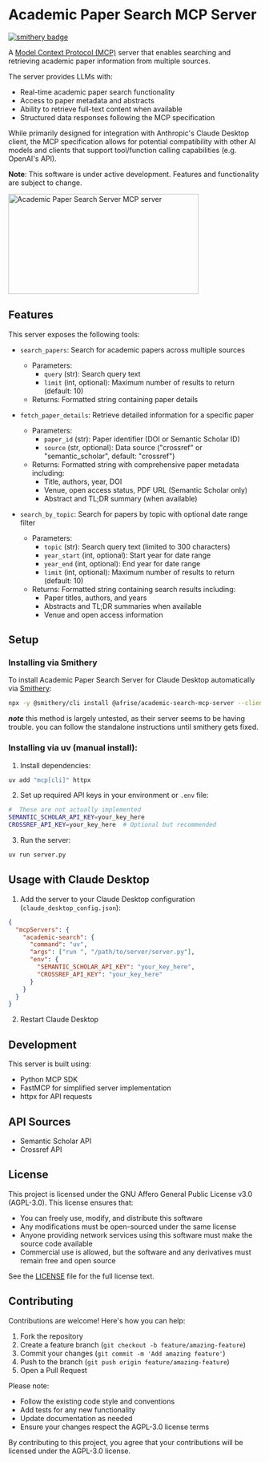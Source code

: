 # Academic Paper Search MCP Server

[![smithery badge](https://smithery.ai/badge/@afrise/academic-search-mcp-server)](https://smithery.ai/server/@afrise/academic-search-mcp-server)

A [Model Context Protocol (MCP)](https://www.anthropic.com/news/model-context-protocol) server that enables searching and retrieving academic paper information from multiple sources.

The server provides LLMs with:
- Real-time academic paper search functionality  
- Access to paper metadata and abstracts
- Ability to retrieve full-text content when available
- Structured data responses following the MCP specification

While primarily designed for integration with Anthropic's Claude Desktop client, the MCP specification allows for potential compatibility with other AI models and clients that support tool/function calling capabilities (e.g. OpenAI's API).

**Note**: This software is under active development. Features and functionality are subject to change.

<a href="https://glama.ai/mcp/servers/kzsu1zzz9j"><img width="380" height="200" src="https://glama.ai/mcp/servers/kzsu1zzz9j/badge" alt="Academic Paper Search Server MCP server" /></a>

## Features

This server exposes the following tools:
- `search_papers`: Search for academic papers across multiple sources
  - Parameters:
    - `query` (str): Search query text
    - `limit` (int, optional): Maximum number of results to return (default: 10)
  - Returns: Formatted string containing paper details
  
- `fetch_paper_details`: Retrieve detailed information for a specific paper
  - Parameters:
    - `paper_id` (str): Paper identifier (DOI or Semantic Scholar ID)
    - `source` (str, optional): Data source ("crossref" or "semantic_scholar", default: "crossref")
  - Returns: Formatted string with comprehensive paper metadata including:
    - Title, authors, year, DOI
    - Venue, open access status, PDF URL (Semantic Scholar only)
    - Abstract and TL;DR summary (when available)

- `search_by_topic`: Search for papers by topic with optional date range filter
  - Parameters:
    - `topic` (str): Search query text (limited to 300 characters)
    - `year_start` (int, optional): Start year for date range 
    - `year_end` (int, optional): End year for date range
    - `limit` (int, optional): Maximum number of results to return (default: 10)
  - Returns: Formatted string containing search results including:
    - Paper titles, authors, and years
    - Abstracts and TL;DR summaries when available
    - Venue and open access information

## Setup


### Installing via Smithery

To install Academic Paper Search Server for Claude Desktop automatically via [Smithery](https://smithery.ai/server/@afrise/academic-search-mcp-server):

```bash
npx -y @smithery/cli install @afrise/academic-search-mcp-server --client claude
```

***note*** this method is largely untested, as their server seems to be having trouble. you can follow the standalone instructions until smithery gets fixed. 

### Installing via uv (manual install): 

1. Install dependencies:
```sh
uv add "mcp[cli]" httpx
```

2. Set up required API keys in your environment or `.env` file:
```sh
#  These are not actually implemented
SEMANTIC_SCHOLAR_API_KEY=your_key_here 
CROSSREF_API_KEY=your_key_here  # Optional but recommended
```

3. Run the server:
```sh
uv run server.py
```

## Usage with Claude Desktop

1. Add the server to your Claude Desktop configuration (`claude_desktop_config.json`):
```json
{
  "mcpServers": {
    "academic-search": {
      "command": "uv",
      "args": ["run ", "/path/to/server/server.py"],
      "env": {
        "SEMANTIC_SCHOLAR_API_KEY": "your_key_here",
        "CROSSREF_API_KEY": "your_key_here"
      }
    }
  }
}
```

2. Restart Claude Desktop


## Development

This server is built using:
- Python MCP SDK
- FastMCP for simplified server implementation
- httpx for API requests

## API Sources

- Semantic Scholar API
- Crossref API

## License

This project is licensed under the GNU Affero General Public License v3.0 (AGPL-3.0). This license ensures that:

- You can freely use, modify, and distribute this software
- Any modifications must be open-sourced under the same license
- Anyone providing network services using this software must make the source code available
- Commercial use is allowed, but the software and any derivatives must remain free and open source

See the [LICENSE](LICENSE) file for the full license text.

## Contributing

Contributions are welcome! Here's how you can help:

1. Fork the repository
2. Create a feature branch (`git checkout -b feature/amazing-feature`)
3. Commit your changes (`git commit -m 'Add amazing feature'`)
4. Push to the branch (`git push origin feature/amazing-feature`)
5. Open a Pull Request

Please note:
- Follow the existing code style and conventions
- Add tests for any new functionality
- Update documentation as needed
- Ensure your changes respect the AGPL-3.0 license terms

By contributing to this project, you agree that your contributions will be licensed under the AGPL-3.0 license.
